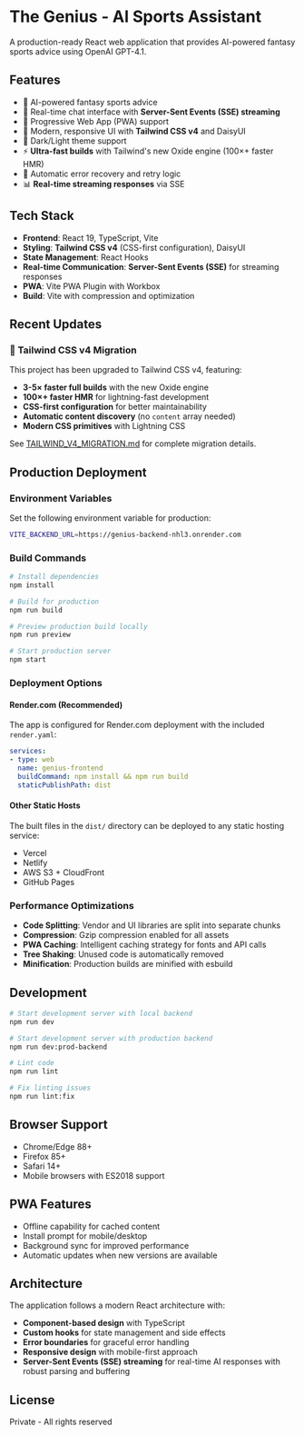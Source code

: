 # The Genius - AI Sports Assistant

A production-ready React web application that provides AI-powered fantasy sports advice using OpenAI GPT-4.1.

## Features

- 🤖 AI-powered fantasy sports advice
- 💬 Real-time chat interface with **Server-Sent Events (SSE) streaming**
- 📱 Progressive Web App (PWA) support
- 🎨 Modern, responsive UI with **Tailwind CSS v4** and DaisyUI
- 🌙 Dark/Light theme support
- ⚡ **Ultra-fast builds** with Tailwind's new Oxide engine (100×+ faster HMR)
- 🔄 Automatic error recovery and retry logic
- 📊 **Real-time streaming responses** via SSE

## Tech Stack

- **Frontend**: React 19, TypeScript, Vite
- **Styling**: **Tailwind CSS v4** (CSS-first configuration), DaisyUI
- **State Management**: React Hooks
- **Real-time Communication**: **Server-Sent Events (SSE)** for streaming responses
- **PWA**: Vite PWA Plugin with Workbox
- **Build**: Vite with compression and optimization

## Recent Updates

### 🚀 Tailwind CSS v4 Migration
This project has been upgraded to Tailwind CSS v4, featuring:
- **3-5× faster full builds** with the new Oxide engine
- **100×+ faster HMR** for lightning-fast development
- **CSS-first configuration** for better maintainability
- **Automatic content discovery** (no `content` array needed)
- **Modern CSS primitives** with Lightning CSS

See [TAILWIND_V4_MIGRATION.md](./TAILWIND_V4_MIGRATION.md) for complete migration details.

## Production Deployment

### Environment Variables

Set the following environment variable for production:

```bash
VITE_BACKEND_URL=https://genius-backend-nhl3.onrender.com
```

### Build Commands

```bash
# Install dependencies
npm install

# Build for production
npm run build

# Preview production build locally
npm run preview

# Start production server
npm start
```

### Deployment Options

#### Render.com (Recommended)
The app is configured for Render.com deployment with the included `render.yaml`:

```yaml
services:
- type: web
  name: genius-frontend
  buildCommand: npm install && npm run build
  staticPublishPath: dist
```

#### Other Static Hosts
The built files in the `dist/` directory can be deployed to any static hosting service:
- Vercel
- Netlify
- AWS S3 + CloudFront
- GitHub Pages

### Performance Optimizations

- **Code Splitting**: Vendor and UI libraries are split into separate chunks
- **Compression**: Gzip compression enabled for all assets
- **PWA Caching**: Intelligent caching strategy for fonts and API calls
- **Tree Shaking**: Unused code is automatically removed
- **Minification**: Production builds are minified with esbuild

## Development

```bash
# Start development server with local backend
npm run dev

# Start development server with production backend
npm run dev:prod-backend

# Lint code
npm run lint

# Fix linting issues
npm run lint:fix
```

## Browser Support

- Chrome/Edge 88+
- Firefox 85+
- Safari 14+
- Mobile browsers with ES2018 support

## PWA Features

- Offline capability for cached content
- Install prompt for mobile/desktop
- Background sync for improved performance
- Automatic updates when new versions are available

## Architecture

The application follows a modern React architecture with:

- **Component-based design** with TypeScript
- **Custom hooks** for state management and side effects
- **Error boundaries** for graceful error handling
- **Responsive design** with mobile-first approach
- **Server-Sent Events (SSE) streaming** for real-time AI responses with robust parsing and buffering

## License

Private - All rights reserved